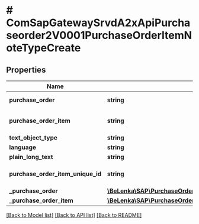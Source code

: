 # # ComSapGatewaySrvdA2xApiPurchaseorder2V0001PurchaseOrderItemNoteTypeCreate

## Properties

Name | Type | Description | Notes
------------ | ------------- | ------------- | -------------
**purchase_order** | **string** | Purchase Order Number |
**purchase_order_item** | **string** | Item Number of Purchase Order |
**text_object_type** | **string** |  |
**language** | **string** |  |
**plain_long_text** | **string** |  | [optional]
**purchase_order_item_unique_id** | **string** | Concatenation of EBELN and EBELP | [optional]
**_purchase_order** | [**\BeLenka\SAP\PurchaseOrder\Model\ComSapGatewaySrvdA2xApiPurchaseorder2V0001PurchaseOrderTypeCreate**](ComSapGatewaySrvdA2xApiPurchaseorder2V0001PurchaseOrderTypeCreate.md) |  | [optional]
**_purchase_order_item** | [**\BeLenka\SAP\PurchaseOrder\Model\ComSapGatewaySrvdA2xApiPurchaseorder2V0001PurchaseOrderItemTypeCreate**](ComSapGatewaySrvdA2xApiPurchaseorder2V0001PurchaseOrderItemTypeCreate.md) |  | [optional]

[[Back to Model list]](../../README.md#models) [[Back to API list]](../../README.md#endpoints) [[Back to README]](../../README.md)
